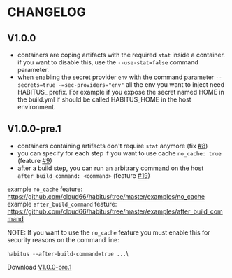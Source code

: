 # CHANGELOG

## V1.0.0

- containers are coping artifacts with the required `stat` inside a container.  if you want to disable this, use the `--use-stat=false` command parameter.
- when enabling the secret provider `env` with the command parameter `--secrets=true -=sec-providers="env"` all the env you want to inject need HABITUS_ prefix. For example if you expose the secret named HOME in the build.yml if should be called HABITUS_HOME in the host environment.

## V1.0.0-pre.1

- containers containing artifacts don't require `stat` anymore (fix [#8](https://github.com/cloud66/habitus/issues/8))
- you can specify for each step if you want to use cache `no_cache: true` (feature [#9](https://github.com/cloud66/habitus/issues/9))
- after a build step, you can run an arbitrary command on the host  `after_build_command: <command>` (feature [#19](https://github.com/cloud66/habitus/issues/19))

example `no_cache` feature: https://github.com/cloud66/habitus/tree/master/examples/no_cache
example `after_build_command` feature: https://github.com/cloud66/habitus/tree/master/examples/after_build_command

NOTE: If you want to use the `no_cache` feature you must enable this for security reasons on the command line:

`habitus --after-build-command=true ...`\

Download [V1.0.0-pre.1](https://github.com/cloud66/habitus/releases/tag/1.0.0-pre.1)

 




